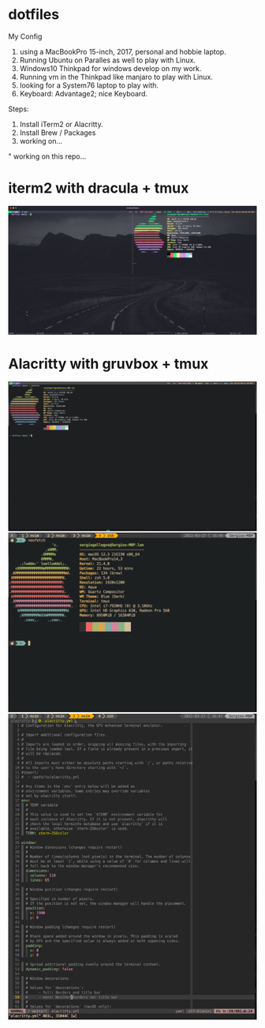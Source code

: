 # dotfiles
My Config

1. using a MacBookPro 15-inch, 2017, personal and hobbie laptop.
1. Running Ubuntu on Paralles as well to play with Linux.
1. Windows10 Thinkpad for windows develop on my work.
1. Running vm in the Thinkpad like manjaro to play with Linux.
1. looking for a System76 laptop to play with.
1. Keyboard: Advantage2; nice Keyboard.

Steps:

1. Install iTerm2 or Alacritty.
1. Install Brew / Packages
1. working on...


" working on this repo... 

# iterm2 with dracula + tmux
![.dotfiles](/images/pic1.png)

# Alacritty with gruvbox + tmux
![.dotfiles](/images/pic2.png)
![.dotfiles](/images/pic3.png)
![.dotfiles](/images/pic4.png)


